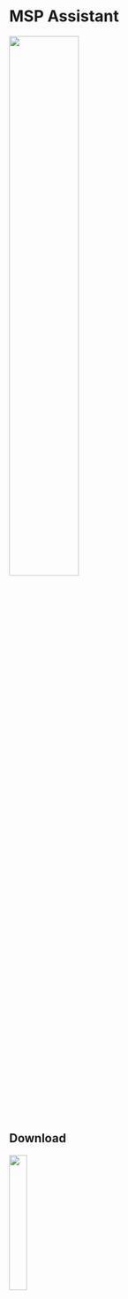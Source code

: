# MSP Assistant
<img src="https://i.imgur.com/XNMuKPk.jpg" width="50%" height="50%"/>

## Download
<a href="https://play.google.com/store/apps/details?id=com.msp.mspshoubraapp"><img src="https://i.imgur.com/gXyY32k.png" width="25%" height="25%"/></a> 

